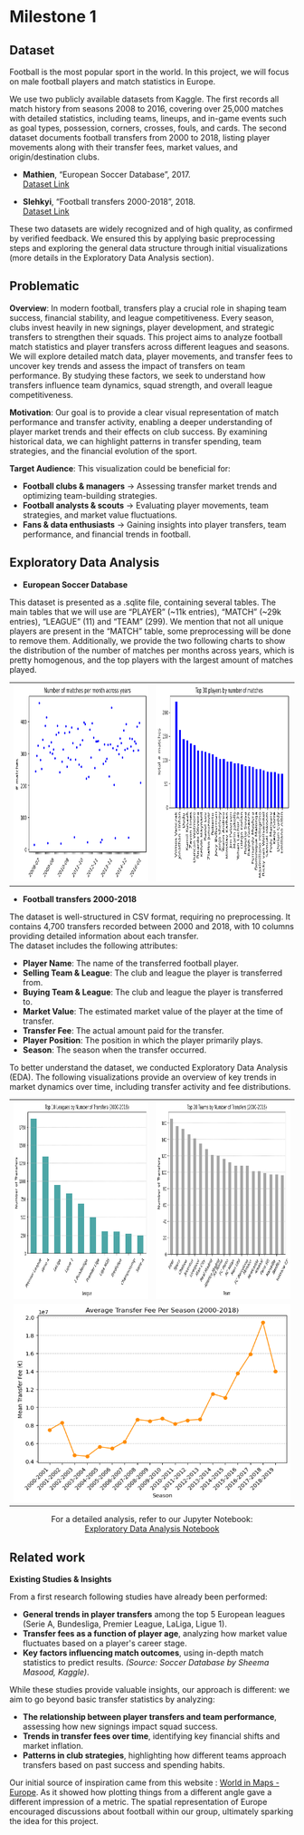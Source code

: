 # Milestone 1 

## **Dataset**

Football is the most popular sport in the world. In this project, we will focus on male football players and match statistics in Europe.

We use two publicly available datasets from Kaggle. The first records all match history from seasons 2008 to 2016, covering over 25,000 matches with detailed statistics, including teams, lineups, and in-game events such as goal types, possession, corners, crosses, fouls, and cards. The second dataset documents football transfers from 2000 to 2018, listing player movements along with their transfer fees, market values, and origin/destination clubs. 

- **Mathien**, “European Soccer Database”, 2017.  
   [Dataset Link](https://www.kaggle.com/datasets/hugomathien/soccer)

- **Slehkyi**, “Football transfers 2000-2018”, 2018.  
   [Dataset Link](https://www.kaggle.com/code/slehkyi/football-transfers-2000-2018)


These two datasets are widely recognized and of high quality, as confirmed by verified feedback. We ensured this by applying basic preprocessing steps and exploring the general data structure through initial visualizations (more details in the Exploratory Data Analysis section).

## **Problematic**

**Overview**:
In modern football, transfers play a crucial role in shaping team success, financial stability, and league competitiveness. Every season, clubs invest heavily in new signings, player development, and strategic transfers to strengthen their squads.  This project aims to analyze football match statistics and player transfers across different leagues and seasons. We will explore detailed match data, player movements, and transfer fees to uncover key trends and assess the impact of transfers on team performance. By studying these factors, we seek to understand how transfers influence team dynamics, squad strength, and overall league competitiveness.

**Motivation**:
Our goal is to provide a clear visual representation of match performance and transfer activity, enabling a deeper understanding of player market trends and their effects on club success. By examining historical data, we can highlight patterns in transfer spending, team strategies, and the financial evolution of the sport.

**Target Audience**:
This visualization could be beneficial for:
- **Football clubs & managers** → Assessing transfer market trends and optimizing team-building strategies.  
- **Football analysts & scouts** → Evaluating player movements, team strategies, and market value fluctuations.  
- **Fans & data enthusiasts** → Gaining insights into player transfers, team performance, and financial trends in football.  

## **Exploratory Data Analysis**

- **European Soccer Database**

This dataset is presented as a .sqlite file, containing several tables. The main tables that we will use are “PLAYER” (~11k entries), “MATCH” (~29k entries), “LEAGUE” (11) and “TEAM” (299). We mention that not all unique players are present in the “MATCH” table, some preprocessing will be done to remove them. Additionally, we provide the two following charts to show the distribution of the number of matches per months across years, which is pretty homogenous, and the top players with the largest amount of matches played.

<table align="center">
  <tr>
    <td align="center">
      <img src="../plots/n_matches_accross_years.png" alt="Number of Matches per Month" width="500" height="350">
    </td>
    <td align="center">
      <img src="../plots/number_of_matches_per_player.png" alt="Players by Number of Matches" width="500" height="350">
    </td>
  </tr>
</table>

- **Football transfers 2000-2018**

The dataset is well-structured in CSV format, requiring no preprocessing. It contains 4,700 transfers recorded between 2000 and 2018, with 10 columns providing detailed information about each transfer.  
The dataset includes the following attributes:  

   - **Player Name**: The name of the transferred football player.  
  - **Selling Team & League**: The club and league the player is transferred from.  
  - **Buying Team & League**: The club and league the player is transferred to.  
  - **Market Value**: The estimated market value of the player at the time of transfer.  
  - **Transfer Fee**: The actual amount paid for the transfer.  
  - **Player Position**: The position in which the player primarily plays.  
  - **Season**: The season when the transfer occurred.  

To better understand the dataset, we conducted Exploratory Data Analysis (EDA). The following visualizations provide an overview of key trends in market dynamics over time, including transfer activity and fee distributions.

<table align="center">
  <tr>
    <td align="center">
      <img src="../plots/top_leagues_by_transfers.png" alt="Top Leagues by Number of Transfers" width="500" height="350">
    </td>
    <td align="center">
      <img src="../plots/top_teams_by_transfers.png" alt="Top Teams by Number of Transfers" width="500" height="350">
    </td>
  </tr>
  <tr>
    <td align="center" colspan="2">
      <img src="../plots/transfer_fee_per_season.png" alt="Average Transfer Fee per Season" width="500" height="350">
    </td>
  </tr>
</table>


<p align="center">
  For a detailed analysis, refer to our Jupyter Notebook: <br>
  <a href="../src/preliminary/analysis.ipynb">Exploratory Data Analysis Notebook</a>
</p>


## **Related work**

**Existing Studies & Insights**  

From a first research following studies have already been performed: 
- **General trends in player transfers** among the top 5 European leagues (Serie A, Bundesliga, Premier League, LaLiga, Ligue 1).  
- **Transfer fees as a function of player age**, analyzing how market value fluctuates based on a player's career stage.  
- **Key factors influencing match outcomes**, using in-depth match statistics to predict results. *(Source: Soccer Database by Sheema Masood, Kaggle)*.  

While these studies provide valuable insights, our approach is different: we aim to go beyond basic transfer statistics by analyzing: 
 - **The relationship between player transfers and team performance**, assessing how new signings impact squad success.  
- **Trends in transfer fees over time**, identifying key financial shifts and market inflation.  
- **Patterns in club strategies**, highlighting how different teams approach transfers based on past success and spending habits.  


Our initial source of inspiration came from this website : [World in Maps - Europe](https://worldinmaps.com/europe/). As it showed how plotting things from a different angle gave a different impression of a metric. The spatial representation of Europe encouraged discussions about football within our group, ultimately sparking the idea for this project.

